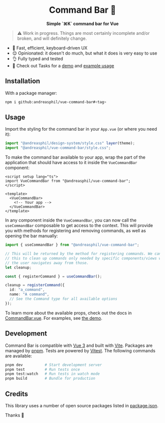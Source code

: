 <h1 align="center">
  Command Bar 🐝
</h1>

<p align="center">
  <strong>Simple `⌘K` command bar for Vue</strong>
</p>

> ⚠️ Work in progress. Things are most certainly incomplete and/or broken, and will definitely change.

- 🚀 Fast, efficient, keyboard-driven UX
- 😌 Opinionated: it doesn't do much, but what it does is very easy to use
- 👌 Fully typed and tested
- 🛝 Check out Tasks for a [demo](https://tasks.a13i.dev) and [example usage](https://github.com/andreasphil/tasks)

## Installation

With a package manager:

```sh
npm i github:andreasphil/vue-command-bar#<tag>
```

## Usage

Import the styling for the command bar in your `App.vue` (or where you need it):

```ts
import "@andreasphil/design-system/style.css" layer(theme);
import "@andreasphil/vue-command-bar/style.css";
```

To make the command bar available to your app, wrap the part of the application that should have access to it inside the `VueCommandBar` component:

```vue
<script setup lang="ts">
import VueCommandBar from "@andreasphil/vue-command-bar";
</script>

<template>
  <VueCommandBar>
    <!-- Your app -->
  </VueCommandBar>
</template>
```

In any component inside the `VueCommandBar`, you can now call the `useCommandBar` composable to get access to the context. This will provide you with methods for registering and removing commands, as well as opening the bar manually:

```ts
import { useCommandBar } from "@andreasphil/vue-command-bar";

// This will be returned by the method for registering commands. We can use
// this to clean up commands only needed by specific components/views when
// the user navigates away from those.
let cleanup;

const { registerCommand } = useCommandBar();

cleanup = registerCommand({
  id: "a_command",
  name: "A command",
  // See the Command type for all available options
});
```

To learn more about the available props, check out the docs in [CommandBar.vue](./src/components/CommandBar.vue). For examples, see [the demo](./src/Demo.vue).

## Development

Command Bar is compatible with [Vue 3](https://vuejs.org) and built with [Vite](https://vitejs.dev). Packages are managed by [pnpm](https://pnpm.io). Tests are powered by [Vitest](https://vitest.dev). The following commands are available:

```sh
pnpm dev          # Start development server
pnpm test         # Run tests once
pnpm test:watch   # Run tests in watch mode
pnpm build        # Bundle for production
```

## Credits

This library uses a number of open source packages listed in [package.json](package.json).

Thanks 🙏
